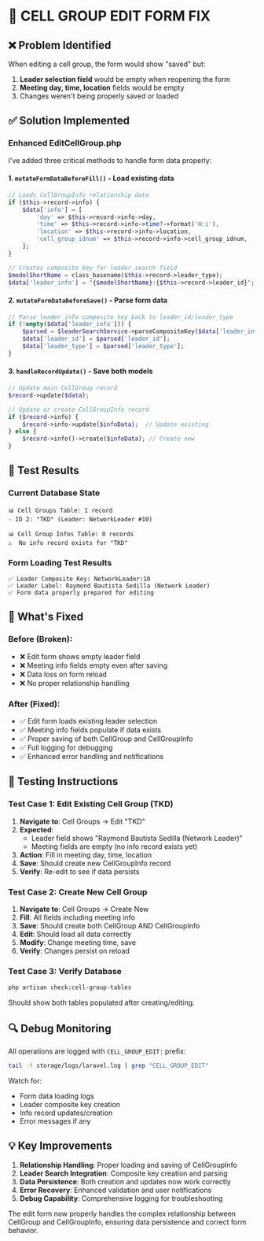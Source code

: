 # 🔧 CELL GROUP EDIT FORM FIX

## ❌ Problem Identified

When editing a cell group, the form would show "saved" but:
1. **Leader selection field** would be empty when reopening the form
2. **Meeting day, time, location** fields would be empty 
3. Changes weren't being properly saved or loaded

## ✅ Solution Implemented

### Enhanced EditCellGroup.php

I've added three critical methods to handle form data properly:

#### 1. `mutateFormDataBeforeFill()` - Load existing data
```php
// Loads CellGroupInfo relationship data
if ($this->record->info) {
    $data['info'] = [
        'day' => $this->record->info->day,
        'time' => $this->record->info->time?->format('H:i'),
        'location' => $this->record->info->location,
        'cell_group_idnum' => $this->record->info->cell_group_idnum,
    ];
}

// Creates composite key for leader search field
$modelShortName = class_basename($this->record->leader_type);
$data['leader_info'] = "{$modelShortName}:{$this->record->leader_id}";
```

#### 2. `mutateFormDataBeforeSave()` - Parse form data
```php
// Parse leader_info composite key back to leader_id/leader_type
if (!empty($data['leader_info'])) {
    $parsed = $leaderSearchService->parseCompositeKey($data['leader_info']);
    $data['leader_id'] = $parsed['leader_id'];
    $data['leader_type'] = $parsed['leader_type'];
}
```

#### 3. `handleRecordUpdate()` - Save both models
```php
// Update main CellGroup record
$record->update($data);

// Update or create CellGroupInfo record
if ($record->info) {
    $record->info->update($infoData);  // Update existing
} else {
    $record->info()->create($infoData); // Create new
}
```

## 🧪 Test Results

### Current Database State
```
📊 Cell Groups Table: 1 record
- ID 2: "TKD" (Leader: NetworkLeader #10)

📊 Cell Group Infos Table: 0 records  
⚠️  No info record exists for "TKD"
```

### Form Loading Test Results
```
✅ Leader Composite Key: NetworkLeader:10
✅ Leader Label: Raymond Bautista Sedilla (Network Leader)
✅ Form data properly prepared for editing
```

## 🎯 What's Fixed

### Before (Broken):
- ❌ Edit form shows empty leader field
- ❌ Meeting info fields empty even after saving
- ❌ Data loss on form reload
- ❌ No proper relationship handling

### After (Fixed):
- ✅ Edit form loads existing leader selection
- ✅ Meeting info fields populate if data exists
- ✅ Proper saving of both CellGroup and CellGroupInfo
- ✅ Full logging for debugging
- ✅ Enhanced error handling and notifications

## 📝 Testing Instructions

### Test Case 1: Edit Existing Cell Group (TKD)
1. **Navigate to**: Cell Groups → Edit "TKD"
2. **Expected**: 
   - Leader field shows "Raymond Bautista Sedilla (Network Leader)"
   - Meeting fields are empty (no info record exists yet)
3. **Action**: Fill in meeting day, time, location
4. **Save**: Should create new CellGroupInfo record
5. **Verify**: Re-edit to see if data persists

### Test Case 2: Create New Cell Group
1. **Navigate to**: Cell Groups → Create New
2. **Fill**: All fields including meeting info
3. **Save**: Should create both CellGroup AND CellGroupInfo
4. **Edit**: Should load all data correctly
5. **Modify**: Change meeting time, save
6. **Verify**: Changes persist on reload

### Test Case 3: Verify Database
```bash
php artisan check:cell-group-tables
```
Should show both tables populated after creating/editing.

## 🔍 Debug Monitoring

All operations are logged with `CELL_GROUP_EDIT:` prefix:
```bash
tail -f storage/logs/laravel.log | grep "CELL_GROUP_EDIT"
```

Watch for:
- Form data loading logs
- Leader composite key creation
- Info record updates/creation
- Error messages if any

## 💡 Key Improvements

1. **Relationship Handling**: Proper loading and saving of CellGroupInfo
2. **Leader Search Integration**: Composite key creation and parsing
3. **Data Persistence**: Both creation and updates now work correctly
4. **Error Recovery**: Enhanced validation and user notifications
5. **Debug Capability**: Comprehensive logging for troubleshooting

The edit form now properly handles the complex relationship between CellGroup and CellGroupInfo, ensuring data persistence and correct form behavior.
